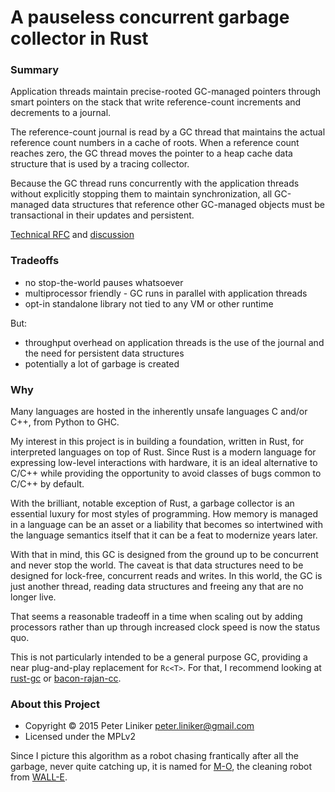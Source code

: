 # A pauseless concurrent garbage collector in Rust

### Summary

Application threads maintain precise-rooted GC-managed pointers through smart
pointers on the stack that write reference-count increments and decrements to a
journal.

The reference-count journal is read by a GC thread that
maintains the actual reference count numbers in a cache of roots. When a
reference count reaches zero, the GC thread moves the pointer to a heap cache
data structure that is used by a tracing collector.

Because the GC thread runs concurrently with the application threads without
explicitly stopping them to maintain synchronization, all GC-managed data
structures that reference other GC-managed objects must be transactional
in their updates and persistent.

[Technical RFC](https://github.com/pliniker/mo-gc/blob/master/doc/Project-RFC.md)
and [discussion](https://github.com/pliniker/mo-gc/issues/1)

### Tradeoffs

* no stop-the-world pauses whatsoever
* multiprocessor friendly - GC runs in parallel with application threads
* opt-in standalone library not tied to any VM or other runtime

But:

* throughput overhead on application threads is the use of the journal and
the need for persistent data structures
* potentially a lot of garbage is created

### Why

Many languages are hosted in the inherently unsafe languages C and/or C++,
from Python to GHC.

My interest in this project is in building a foundation, written in Rust, for
interpreted languages on top of Rust. Since Rust is a modern
language for expressing low-level interactions with hardware, it is an
ideal alternative to C/C++ while providing the opportunity to avoid classes
of bugs common to C/C++ by default.

With the brilliant, notable exception of Rust, a garbage collector is an
essential luxury for most styles of programming. How memory is managed in a
language can be an asset or a liability that becomes so intertwined with
the language semantics itself that it can be a feat to modernize years later.

With that in mind, this GC is designed from the ground up to be concurrent
and never stop the world. The caveat is that data structures
need to be designed for lock-free, concurrent reads and writes. In this world,
the GC is just another thread, reading data structures and freeing any that
are no longer live.

That seems a reasonable tradeoff in a time when scaling out by adding
processors rather than up through increased clock speed is now the status quo.

This is not particularly intended to be a general purpose GC, providing
a near plug-and-play replacement for `Rc<T>`. For that, I recommend looking
at [rust-gc](https://github.com/manishearth/rust-gc) or
[bacon-rajan-cc](https://github.com/fitzgen/bacon-rajan-cc).

### About this Project

* Copyright &copy; 2015 Peter Liniker <peter.liniker@gmail.com>
* Licensed under the MPLv2

Since I picture this algorithm as a robot chasing frantically
after all the garbage, never quite catching up, it is named for
[M-O](http://pixar.wikia.com/wiki/M-O), the cleaning robot from [WALL-E](https://www.youtube.com/watch?v=mfLHhnDzPcc).
